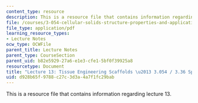 ```yaml
---
content_type: resource
description: This is a resource file that contains information regarding lecture 13.
file: /courses/3-054-cellular-solids-structure-properties-and-applications-spring-2015/d928b65f9788c27c3d3a4a7f1fc29bab_MIT3_054S15_L13_tiss.pdf
file_type: application/pdf
learning_resource_types:
- Lecture Notes
ocw_type: OCWFile
parent_title: Lecture Notes
parent_type: CourseSection
parent_uid: b82e5929-27a6-e1e3-cfe1-5bf0f39925a8
resourcetype: Document
title: "Lecture 13: Tissue Engineering Scaffolds \u2013 3.054 / 3.36 Spring 2015"
uid: d928b65f-9788-c27c-3d3a-4a7f1fc29bab
---
```

This is a resource file that contains information regarding lecture 13.

